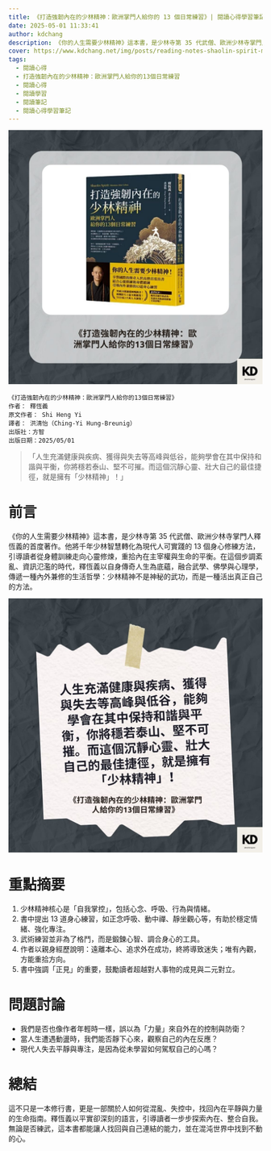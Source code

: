 ```yaml
---
title: 《打造強韌內在的少林精神：歐洲掌門人給你的 13 個日常練習》| 閱讀心得學習筆記
date: 2025-05-01 11:33:41
author: kdchang
description: 《你的人生需要少林精神》這本書，是少林寺第 35 代武僧、歐洲少林寺掌門人釋恆義的首度著作。他將千年少林智慧轉化為現代人可實踐的 13 個身心修練方法，引導讀者從身體訓練走向心靈修煉，重拾內在主宰權與生命的平衡。在這個步調紊亂、資訊氾濫的時代，釋恆義以自身傳奇人生為底蘊，融合武學、佛學與心理學，傳遞一種內外兼修的生活哲學：少林精神不是神秘的武功，而是一種活出真正自己的方法。
cover: https://www.kdchang.net/img/posts/reading-notes-shaolin-spirit-meistere-dein-leben-1.jpg
tags:
  - 閱讀心得
  - 打造強韌內在的少林精神：歐洲掌門人給你的13個日常練習
  - 閱讀心得
  - 閱讀學習
  - 閱讀筆記
  - 閱讀心得學習筆記
---
```


![](img/posts/reading-notes-shaolin-spirit-meistere-dein-leben-1.jpg)

```
《打造強韌內在的少林精神：歐洲掌門人給你的13個日常練習》
作者： 釋恆義
原文作者： Shi Heng Yi
譯者： 洪清怡（Ching-Yi Hung-Breunig）
出版社：方智
出版日期：2025/05/01
```

> 「人生充滿健康與疾病、獲得與失去等高峰與低谷，能夠學會在其中保持和諧與平衡，你將穩若泰山、堅不可摧。而這個沉靜心靈、壯大自己的最佳捷徑，就是擁有「少林精神」！」

# 前言

《你的人生需要少林精神》這本書，是少林寺第 35 代武僧、歐洲少林寺掌門人釋恆義的首度著作。他將千年少林智慧轉化為現代人可實踐的 13 個身心修練方法，引導讀者從身體訓練走向心靈修煉，重拾內在主宰權與生命的平衡。在這個步調紊亂、資訊氾濫的時代，釋恆義以自身傳奇人生為底蘊，融合武學、佛學與心理學，傳遞一種內外兼修的生活哲學：少林精神不是神秘的武功，而是一種活出真正自己的方法。

![](img/posts/reading-notes-shaolin-spirit-meistere-dein-leben-2.jpg)

# 重點摘要

1. 少林精神核心是「自我掌控」，包括心念、呼吸、行為與情緒。
2. 書中提出 13 道身心練習，如正念呼吸、動中禪、靜坐觀心等，有助於穩定情緒、強化專注。
3. 武術練習並非為了格鬥，而是鍛鍊心智、調合身心的工具。
4. 作者以親身經歷說明：遠離本心、追求外在成功，終將導致迷失；唯有內觀，方能重拾方向。
5. 書中強調「正見」的重要，鼓勵讀者超越對人事物的成見與二元對立。

# 問題討論

- 我們是否也像作者年輕時一樣，誤以為「力量」來自外在的控制與防衛？
- 當人生遭遇動盪時，我們能否靜下心來，觀察自己的內在反應？
- 現代人失去平靜與專注，是因為從未學習如何駕馭自己的心嗎？

# 總結

這不只是一本修行書，更是一部關於人如何從混亂、失控中，找回內在平靜與力量的生命指南。釋恆義以平實卻深刻的語言，引導讀者一步步探索內在、整合自我。無論是否練武，這本書都能讓人找回與自己連結的能力，並在混沌世界中找到不動的心。
